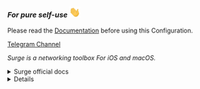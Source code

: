 ### ***For pure self-use*** <img src="https://raw.githubusercontent.com/blankmagic/blankmagic/main/IMG/github-hi.gif" width="25px">

Please read the [Documentation](https://www.notion.so/maicoo/Surge-bf22101efe66497582ea937ddc750246) before using this Configuration.

[Telegram Channel](https://t.me/Surge_classroom)


*Surge is a networking toolbox For iOS and macOS.*

<details>
  <summary>Surge official docs</summary>
  
  Surge documentation, along with technical details and guidelines.
  
  [Website](https://nssurge.com/)

  [Manual](http://manual.nssurge.com/)

  [Understanding Surge](https://manual.nssurge.com/book/understanding-surge/cn/)

  [FAQ](https://nssurge.com/support)
  
  [Community](https://community.nssurge.com/)
  
</details>

<details>

*Special thanks*

<details>
  <summary>The author list</summary>

* [DivineEngine](https://github.com/DivineEngine/Profiles/tree/master/Surge)
* [Peng-YM](https://github.com/Peng-YM/Sub-Store/tree/master/config)
* [Lãng Khách](https://github.com/langkhach270389/Surge-LK/tree/main)
* [NobyDa](https://github.com/NobyDa/Script/tree/master)
* [Choler](https://github.com/Choler/Surge)
* [Yichahucha](https://github.com/yichahucha/surge/tree/master)
* [Chavyleung](https://github.com/chavyleung/scripts)
</details>

License
-
<a rel="license" href="http://creativecommons.org/licenses/by-nc-sa/4.0/"><img alt="Creative Commons License" style="border-width:0" src="https://i.creativecommons.org/l/by-nc-sa/4.0/80x15.png" /></a><br />This work is licensed under a <a rel="license" href="http://creativecommons.org/licenses/by-nc-sa/4.0/">Creative Commons Attribution-NonCommercial-ShareAlike 4.0 International License</a>.